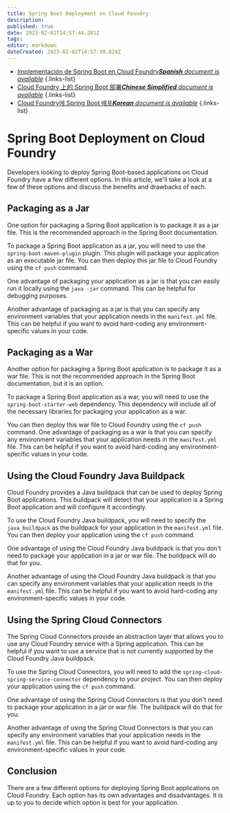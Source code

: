 ```yaml
---
title: Spring Boot Deployment on Cloud Foundry
description: 
published: true
date: 2023-02-02T14:57:44.281Z
tags: 
editor: markdown
dateCreated: 2023-02-02T14:57:39.824Z
---
```


- [Implementación de Spring Boot en Cloud Foundry***Spanish** document is available*](/es/Knowledge-base/Spring-Boot/spring-boot-deployment-on-cloud-foundry)
{.links-list}
- [Cloud Foundry 上的 Spring Boot 部署***Chinese Simplified** document is available*](/zh/Knowledge-base/Spring-Boot/spring-boot-deployment-on-cloud-foundry)
{.links-list}
- [Cloud Foundry에 Spring Boot 배포***Korean** document is available*](/ko/Knowledge-base/Spring-Boot/spring-boot-deployment-on-cloud-foundry)
{.links-list}


# Spring Boot Deployment on Cloud Foundry

Developers looking to deploy Spring Boot-based applications on Cloud Foundry have a few different options. In this article, we'll take a look at a few of these options and discuss the benefits and drawbacks of each.

## Packaging as a Jar

One option for packaging a Spring Boot application is to package it as a jar file. This is the recommended approach in the Spring Boot documentation.

To package a Spring Boot application as a jar, you will need to use the `spring-boot-maven-plugin` plugin. This plugin will package your application as an executable jar file. You can then deploy this jar file to Cloud Foundry using the `cf push` command.

One advantage of packaging your application as a jar is that you can easily run it locally using the `java -jar` command. This can be helpful for debugging purposes.

Another advantage of packaging as a jar is that you can specify any environment variables that your application needs in the `manifest.yml` file. This can be helpful if you want to avoid hard-coding any environment-specific values in your code.

## Packaging as a War

Another option for packaging a Spring Boot application is to package it as a war file. This is not the recommended approach in the Spring Boot documentation, but it is an option.

To package a Spring Boot application as a war, you will need to use the `spring-boot-starter-web` dependency. This dependency will include all of the necessary libraries for packaging your application as a war.

You can then deploy this war file to Cloud Foundry using the `cf push` command. One advantage of packaging as a war is that you can specify any environment variables that your application needs in the `manifest.yml` file. This can be helpful if you want to avoid hard-coding any environment-specific values in your code.

## Using the Cloud Foundry Java Buildpack

Cloud Foundry provides a Java buildpack that can be used to deploy Spring Boot applications. This buildpack will detect that your application is a Spring Boot application and will configure it accordingly.

To use the Cloud Foundry Java buildpack, you will need to specify the `java_buildpack` as the buildpack for your application in the `manifest.yml` file. You can then deploy your application using the `cf push` command.

One advantage of using the Cloud Foundry Java buildpack is that you don't need to package your application in a jar or war file. The buildpack will do that for you.

Another advantage of using the Cloud Foundry Java buildpack is that you can specify any environment variables that your application needs in the `manifest.yml` file. This can be helpful if you want to avoid hard-coding any environment-specific values in your code.

## Using the Spring Cloud Connectors

The Spring Cloud Connectors provide an abstraction layer that allows you to use any Cloud Foundry service with a Spring application. This can be helpful if you want to use a service that is not currently supported by the Cloud Foundry Java buildpack.

To use the Spring Cloud Connectors, you will need to add the `spring-cloud-spring-service-connector` dependency to your project. You can then deploy your application using the `cf push` command.

One advantage of using the Spring Cloud Connectors is that you don't need to package your application in a jar or war file. The buildpack will do that for you.

Another advantage of using the Spring Cloud Connectors is that you can specify any environment variables that your application needs in the `manifest.yml` file. This can be helpful if you want to avoid hard-coding any environment-specific values in your code.

## Conclusion

There are a few different options for deploying Spring Boot applications on Cloud Foundry. Each option has its own advantages and disadvantages. It is up to you to decide which option is best for your application.